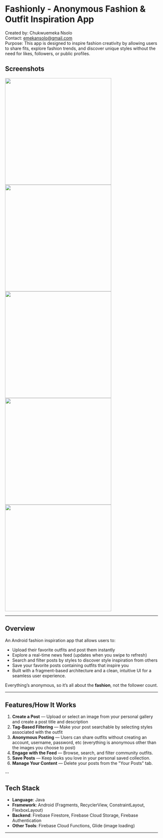 # Fashionly - Anonymous Fashion & Outfit Inspiration App
Created by: Chukwuemeka Nsolo <br>
Contact: emekansolo@gmail.com <br>
Purpose: This app is designed to inspire fashion creativity by allowing users to share fits, explore fashion trends, and discover unique styles without the need for likes, followers, or public profiles. <br>

## Screenshots
<img src="https://github.com/user-attachments/assets/9b299acb-c9fb-41db-bc86-feeda0069f71" height="350">
<img src="https://github.com/user-attachments/assets/4dd6f538-6858-464e-b6c4-529bf59d9e6e" height="350">
<img src="https://github.com/user-attachments/assets/c3bba4cf-ef8a-4605-a5c0-aef2b7bd6496" height="350">
<img src="https://github.com/user-attachments/assets/44493d09-5c1d-46c5-992c-55ad03a68d36" height="350">
<img src="https://github.com/user-attachments/assets/3110359c-9998-4d40-b872-38abb0456067" height="350">

---

## Overview
An Android fashion inspiration app that allows users to:
- Upload their favorite outfits and post them instantly
- Explore a real-time news feed (updates when you swipe to refresh)
- Search and filter posts by styles to discover style inspiration from others
- Save your favorite posts containing outfits that inspire you
- Built with a fragment-based architecture and a clean, intuitive UI for a seamless user experience.
  
Everything’s anonymous, so it’s all about the **fashion**, not the follower count.  

---

## Features/How It Works
1. **Create a Post** — Upload or select an image from your personal gallery and create a post title and description
2. **Tag-Based Filtering** — Make your post searchable by selecting styles associated with the outfit
3. **Anonymous Posting** — Users can share outfits without creating an account, username, password, etc (everything is anonymous other than the images you choose to post)
4. **Engage with the Feed** — Browse, search, and filter community outfits.  
5. **Save Posts** — Keep looks you love in your personal saved collection.  
6. **Manage Your Content** — Delete your posts from the "Your Posts" tab.

--

## Tech Stack
- **Language**: Java
- **Framework**: Android (Fragments, RecyclerView, ConstraintLayout, FlexboxLayout)
- **Backend**: Firebase Firestore, Firebase Cloud Storage, Firebase Authentication
- **Other Tools**: Firebase Cloud Functions, Glide (image loading)  

---
